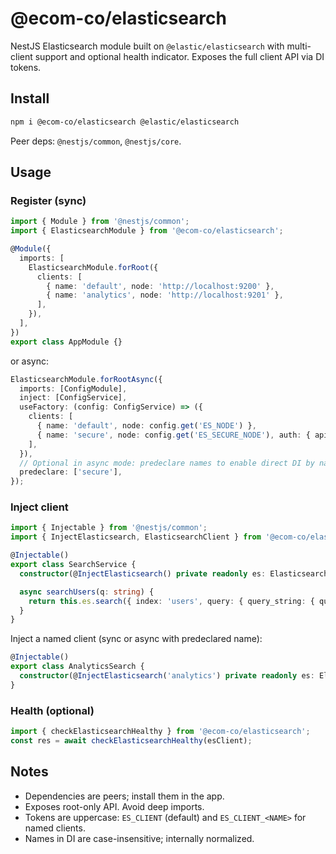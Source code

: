# @ecom-co/elasticsearch

NestJS Elasticsearch module built on `@elastic/elasticsearch` with multi-client support and optional health indicator. Exposes the full client API via DI tokens.

## Install

```bash
npm i @ecom-co/elasticsearch @elastic/elasticsearch
```

Peer deps: `@nestjs/common`, `@nestjs/core`.

## Usage

### Register (sync)

```ts
import { Module } from '@nestjs/common';
import { ElasticsearchModule } from '@ecom-co/elasticsearch';

@Module({
  imports: [
    ElasticsearchModule.forRoot({
      clients: [
        { name: 'default', node: 'http://localhost:9200' },
        { name: 'analytics', node: 'http://localhost:9201' },
      ],
    }),
  ],
})
export class AppModule {}
```

or async:

```ts
ElasticsearchModule.forRootAsync({
  imports: [ConfigModule],
  inject: [ConfigService],
  useFactory: (config: ConfigService) => ({
    clients: [
      { name: 'default', node: config.get('ES_NODE') },
      { name: 'secure', node: config.get('ES_SECURE_NODE'), auth: { apiKey: config.get('ES_API_KEY') } },
    ],
  }),
  // Optional in async mode: predeclare names to enable direct DI by name
  predeclare: ['secure'],
});
```

### Inject client

```ts
import { Injectable } from '@nestjs/common';
import { InjectElasticsearch, ElasticsearchClient } from '@ecom-co/elasticsearch';

@Injectable()
export class SearchService {
  constructor(@InjectElasticsearch() private readonly es: ElasticsearchClient) {}

  async searchUsers(q: string) {
    return this.es.search({ index: 'users', query: { query_string: { query: q } } });
  }
}
```

Inject a named client (sync or async with predeclared name):

```ts
@Injectable()
export class AnalyticsSearch {
  constructor(@InjectElasticsearch('analytics') private readonly es: ElasticsearchClient) {}
}
```

### Health (optional)

```ts
import { checkElasticsearchHealthy } from '@ecom-co/elasticsearch';
const res = await checkElasticsearchHealthy(esClient);
```

## Notes
- Dependencies are peers; install them in the app.
- Exposes root-only API. Avoid deep imports.
- Tokens are uppercase: `ES_CLIENT` (default) and `ES_CLIENT_<NAME>` for named clients.
- Names in DI are case-insensitive; internally normalized.


